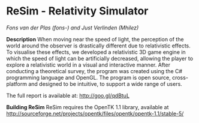 ReSim - Relativity Simulator
=====
*Fons van der Plas (fons-) and Just Verlinden (Mhilez)*

**Description**
When moving near the speed of light, the perception of the world around the observer is drastically different due to relativistic effects. To visualise these effects, we developed a relativistic 3D game engine in which the speed of light can be artificially decreased, allowing the player to explore a relativistic world in a visual and interactive manner. After conducting a theoretical survey, the program was created using the C# programming language and OpenGL. The program is open source, cross-platform and designed to be intuitive, to support a wide range of users.

The full report is available at: http://goo.gl/qdBtuL

**Building ReSim**
ReSim requires the OpenTK 1.1 library, available at http://sourceforge.net/projects/opentk/files/opentk/opentk-1.1/stable-5/
